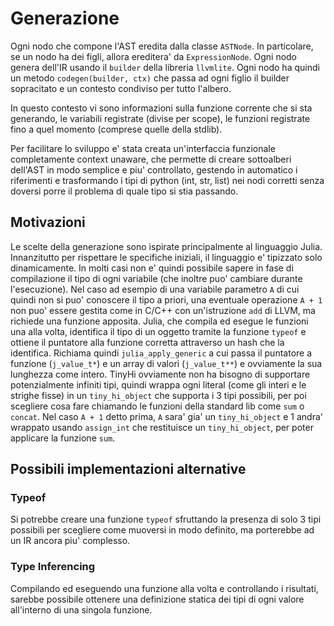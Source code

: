 # Generazione

Ogni nodo che compone l'AST eredita dalla classe `ASTNode`. In particolare, se un nodo ha dei figli, allora ereditera' da `ExpressionNode`. Ogni nodo genera dell'IR usando il `builder` della libreria `llvmlite`. Ogni nodo ha quindi un metodo `codegen(builder, ctx)` che passa ad ogni figlio il builder sopracitato e un contesto condiviso per tutto l'albero.

In questo contesto vi sono informazioni sulla funzione corrente che si sta generando, le variabili registrate (divise per scope), le funzioni registrate fino a quel momento (comprese quelle della stdlib).

Per facilitare lo sviluppo e' stata creata un'interfaccia funzionale completamente context unaware, che permette di creare sottoalberi dell'AST in modo semplice e piu' controllato, gestendo in automatico i riferimenti e trasformando i tipi di python (int, str, list) nei nodi corretti senza doversi porre il problema di quale tipo si stia passando.

## Motivazioni

Le scelte della generazione sono ispirate principalmente al linguaggio Julia. Innanzitutto per rispettare le specifiche iniziali, il linguaggio e' tipizzato solo dinamicamente. In molti casi non e' quindi possibile sapere in fase di compilazione il tipo di ogni variabile (che inoltre puo' cambiare durante l'esecuzione). Nel caso ad esempio di una variabile parametro `A` di cui quindi non si puo' conoscere il tipo a priori, una eventuale operazione `A + 1` non puo' essere gestita come in C/C++ con un'istruzione `add` di LLVM, ma richiede una funzione apposita. Julia, che compila ed esegue le funzioni una alla volta, identifica il tipo di un oggetto tramite la funzione `typeof` e ottiene il puntatore alla funzione corretta attraverso un hash che la identifica. Richiama quindi `julia_apply_generic` a cui passa il puntatore a funzione (`j_value_t*`) e un array di valori (`j_value_t**`) e ovviamente la sua lunghezza come intero. TinyHi ovviamente non ha bisogno di supportare potenzialmente infiniti tipi, quindi wrappa ogni literal (come gli interi e le strighe fisse) in un `tiny_hi_object` che supporta i 3 tipi possibili, per poi scegliere cosa fare chiamando le funzioni della standard lib come `sum` o `concat`. Nel caso `A + 1` detto prima, `A` sara' gia' un `tiny_hi_object` e 1 andra' wrappato usando `assign_int` che restituisce un `tiny_hi_object`, per poter applicare la funzione `sum`.

## Possibili implementazioni alternative

### Typeof

Si potrebbe creare una funzione `typeof` sfruttando la presenza di solo 3 tipi possibili per scegliere come muoversi in modo definito, ma porterebbe ad un IR ancora piu' complesso.

### Type Inferencing

Compilando ed eseguendo una funzione alla volta e controllando i risultati, sarebbe possibile ottenere una definizione statica dei tipi di ogni valore all'interno di una singola funzione.
